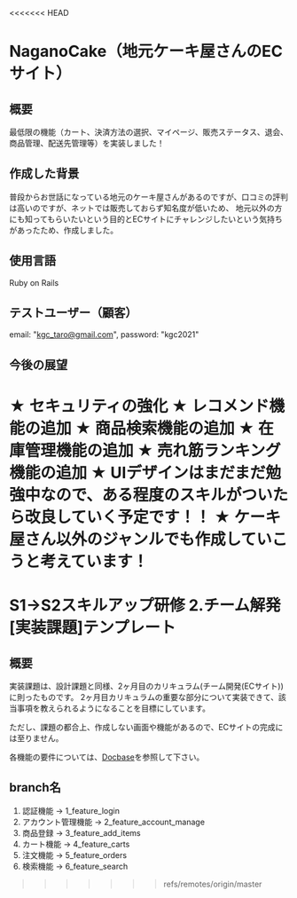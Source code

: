 <<<<<<< HEAD
# NaganoCake（地元ケーキ屋さんのECサイト）
## 概要
最低限の機能（カート、決済方法の選択、マイページ、販売ステータス、退会、商品管理、配送先管理等）を実装しました！

## 作成した背景
普段からお世話になっている地元のケーキ屋さんがあるのですが、口コミの評判は高いのですが、ネットでは販売しておらず知名度が低いため、
地元以外の方にも知ってもらいたいという目的とECサイトにチャレンジしたいという気持ちがあったため、作成しました。

## 使用言語
Ruby on Rails

## テストユーザー（顧客）
email: "kgc_taro@gmail.com",
password: "kgc2021"

## 今後の展望
★ セキュリティの強化
★ レコメンド機能の追加
★ 商品検索機能の追加
★ 在庫管理機能の追加
★ 売れ筋ランキング機能の追加
★ UIデザインはまだまだ勉強中なので、ある程度のスキルがついたら改良していく予定です！！
★ ケーキ屋さん以外のジャンルでも作成していこうと考えています！
=======
# S1→S2スキルアップ研修 2.チーム解発[実装課題]テンプレート
## 概要
実装課題は、設計課題と同様、2ヶ月目のカリキュラム(チーム開発(ECサイト))に則ったものです。
2ヶ月目カリキュラムの重要な部分について実装できて、該当事項を教えられるようになることを目標にしています。

ただし、課題の都合上、作成しない画面や機能があるので、ECサイトの完成には至りません。

各機能の要件については、[Docbase](https://docbase.io/posts/981614/sharing/7f6083d2-d3c4-47d6-9332-d219db66aa16)を参照して下さい。

## branch名
1. 認証機能 → 1_feature_login
2. アカウント管理機能 → 2_feature_account_manage
3. 商品登録 → 3_feature_add_items
4. カート機能 → 4_feature_carts
5. 注文機能 → 5_feature_orders
6. 検索機能 → 6_feature_search
>>>>>>> refs/remotes/origin/master
